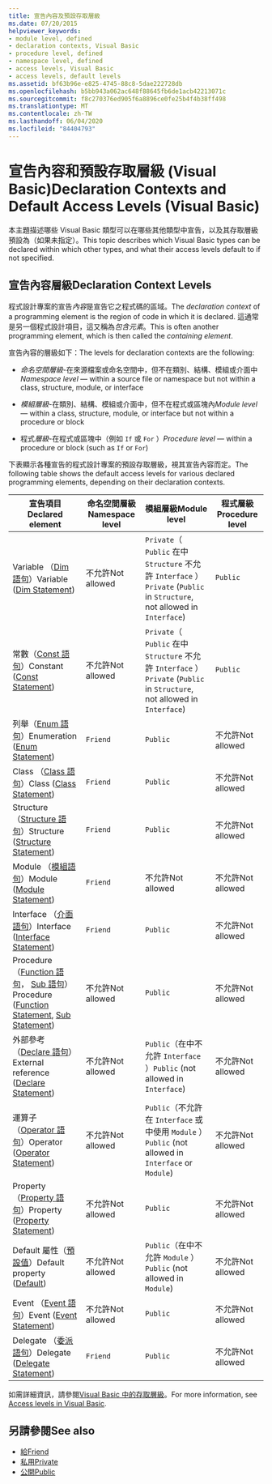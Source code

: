 ```yaml
---
title: 宣告內容及預設存取層級
ms.date: 07/20/2015
helpviewer_keywords:
- module level, defined
- declaration contexts, Visual Basic
- procedure level, defined
- namespace level, defined
- access levels, Visual Basic
- access levels, default levels
ms.assetid: bf63b96e-e825-4745-88c8-5dae222728db
ms.openlocfilehash: b5bb943a062ac648f88645fb6de1acb42213071c
ms.sourcegitcommit: f8c270376ed905f6a8896ce0fe25b4f4b38ff498
ms.translationtype: MT
ms.contentlocale: zh-TW
ms.lasthandoff: 06/04/2020
ms.locfileid: "84404793"
---
```

# <a name="declaration-contexts-and-default-access-levels-visual-basic"></a><span data-ttu-id="c09ee-102">宣告內容和預設存取層級 (Visual Basic)</span><span class="sxs-lookup"><span data-stu-id="c09ee-102">Declaration Contexts and Default Access Levels (Visual Basic)</span></span>
<span data-ttu-id="c09ee-103">本主題描述哪些 Visual Basic 類型可以在哪些其他類型中宣告，以及其存取層級預設為（如果未指定）。</span><span class="sxs-lookup"><span data-stu-id="c09ee-103">This topic describes which Visual Basic types can be declared within which other types, and what their access levels default to if not specified.</span></span>  
  
## <a name="declaration-context-levels"></a><span data-ttu-id="c09ee-104">宣告內容層級</span><span class="sxs-lookup"><span data-stu-id="c09ee-104">Declaration Context Levels</span></span>  
 <span data-ttu-id="c09ee-105">程式設計專案的宣告*內容*是宣告它之程式碼的區域。</span><span class="sxs-lookup"><span data-stu-id="c09ee-105">The *declaration context* of a programming element is the region of code in which it is declared.</span></span> <span data-ttu-id="c09ee-106">這通常是另一個程式設計項目，這又稱為*包含元素*。</span><span class="sxs-lookup"><span data-stu-id="c09ee-106">This is often another programming element, which is then called the *containing element*.</span></span>  
  
 <span data-ttu-id="c09ee-107">宣告內容的層級如下：</span><span class="sxs-lookup"><span data-stu-id="c09ee-107">The levels for declaration contexts are the following:</span></span>  
  
- <span data-ttu-id="c09ee-108">*命名空間層級*-在來源檔案或命名空間中，但不在類別、結構、模組或介面中</span><span class="sxs-lookup"><span data-stu-id="c09ee-108">*Namespace level* — within a source file or namespace but not within a class, structure, module, or interface</span></span>  
  
- <span data-ttu-id="c09ee-109">*模組層級*-在類別、結構、模組或介面中，但不在程式或區塊內</span><span class="sxs-lookup"><span data-stu-id="c09ee-109">*Module level* — within a class, structure, module, or interface but not within a procedure or block</span></span>  
  
- <span data-ttu-id="c09ee-110">程式*層級*-在程式或區塊中（例如 `If` 或 `For` ）</span><span class="sxs-lookup"><span data-stu-id="c09ee-110">*Procedure level* — within a procedure or block (such as `If` or `For`)</span></span>  
  
 <span data-ttu-id="c09ee-111">下表顯示各種宣告的程式設計專案的預設存取層級，視其宣告內容而定。</span><span class="sxs-lookup"><span data-stu-id="c09ee-111">The following table shows the default access levels for various declared programming elements, depending on their declaration contexts.</span></span>  
  
|<span data-ttu-id="c09ee-112">宣告項目</span><span class="sxs-lookup"><span data-stu-id="c09ee-112">Declared element</span></span>|<span data-ttu-id="c09ee-113">命名空間層級</span><span class="sxs-lookup"><span data-stu-id="c09ee-113">Namespace level</span></span>|<span data-ttu-id="c09ee-114">模組層級</span><span class="sxs-lookup"><span data-stu-id="c09ee-114">Module level</span></span>|<span data-ttu-id="c09ee-115">程式層級</span><span class="sxs-lookup"><span data-stu-id="c09ee-115">Procedure level</span></span>|  
|----------------------|---------------------|------------------|---------------------|  
|<span data-ttu-id="c09ee-116">Variable （[Dim 語句](dim-statement.md)）</span><span class="sxs-lookup"><span data-stu-id="c09ee-116">Variable ([Dim Statement](dim-statement.md))</span></span>|<span data-ttu-id="c09ee-117">不允許</span><span class="sxs-lookup"><span data-stu-id="c09ee-117">Not allowed</span></span>|<span data-ttu-id="c09ee-118">`Private`（ `Public` 在中 `Structure` 不允許 `Interface` ）</span><span class="sxs-lookup"><span data-stu-id="c09ee-118">`Private` (`Public` in `Structure`, not allowed in `Interface`)</span></span>|`Public`|  
|<span data-ttu-id="c09ee-119">常數（[Const 語句](const-statement.md)）</span><span class="sxs-lookup"><span data-stu-id="c09ee-119">Constant ([Const Statement](const-statement.md))</span></span>|<span data-ttu-id="c09ee-120">不允許</span><span class="sxs-lookup"><span data-stu-id="c09ee-120">Not allowed</span></span>|<span data-ttu-id="c09ee-121">`Private`（ `Public` 在中 `Structure` 不允許 `Interface` ）</span><span class="sxs-lookup"><span data-stu-id="c09ee-121">`Private` (`Public` in `Structure`, not allowed in `Interface`)</span></span>|`Public`|  
|<span data-ttu-id="c09ee-122">列舉（[Enum 語句](enum-statement.md)）</span><span class="sxs-lookup"><span data-stu-id="c09ee-122">Enumeration ([Enum Statement](enum-statement.md))</span></span>|`Friend`|`Public`|<span data-ttu-id="c09ee-123">不允許</span><span class="sxs-lookup"><span data-stu-id="c09ee-123">Not allowed</span></span>|  
|<span data-ttu-id="c09ee-124">Class （[Class 語句](class-statement.md)）</span><span class="sxs-lookup"><span data-stu-id="c09ee-124">Class ([Class Statement](class-statement.md))</span></span>|`Friend`|`Public`|<span data-ttu-id="c09ee-125">不允許</span><span class="sxs-lookup"><span data-stu-id="c09ee-125">Not allowed</span></span>|  
|<span data-ttu-id="c09ee-126">Structure （[Structure 語句](structure-statement.md)）</span><span class="sxs-lookup"><span data-stu-id="c09ee-126">Structure ([Structure Statement](structure-statement.md))</span></span>|`Friend`|`Public`|<span data-ttu-id="c09ee-127">不允許</span><span class="sxs-lookup"><span data-stu-id="c09ee-127">Not allowed</span></span>|  
|<span data-ttu-id="c09ee-128">Module （[模組語句](module-statement.md)）</span><span class="sxs-lookup"><span data-stu-id="c09ee-128">Module ([Module Statement](module-statement.md))</span></span>|`Friend`|<span data-ttu-id="c09ee-129">不允許</span><span class="sxs-lookup"><span data-stu-id="c09ee-129">Not allowed</span></span>|<span data-ttu-id="c09ee-130">不允許</span><span class="sxs-lookup"><span data-stu-id="c09ee-130">Not allowed</span></span>|  
|<span data-ttu-id="c09ee-131">Interface （[介面語句](interface-statement.md)）</span><span class="sxs-lookup"><span data-stu-id="c09ee-131">Interface ([Interface Statement](interface-statement.md))</span></span>|`Friend`|`Public`|<span data-ttu-id="c09ee-132">不允許</span><span class="sxs-lookup"><span data-stu-id="c09ee-132">Not allowed</span></span>|  
|<span data-ttu-id="c09ee-133">Procedure （[Function 語句](function-statement.md)， [Sub 語句](sub-statement.md)）</span><span class="sxs-lookup"><span data-stu-id="c09ee-133">Procedure ([Function Statement](function-statement.md), [Sub Statement](sub-statement.md))</span></span>|<span data-ttu-id="c09ee-134">不允許</span><span class="sxs-lookup"><span data-stu-id="c09ee-134">Not allowed</span></span>|`Public`|<span data-ttu-id="c09ee-135">不允許</span><span class="sxs-lookup"><span data-stu-id="c09ee-135">Not allowed</span></span>|  
|<span data-ttu-id="c09ee-136">外部參考（[Declare 語句](declare-statement.md)）</span><span class="sxs-lookup"><span data-stu-id="c09ee-136">External reference ([Declare Statement](declare-statement.md))</span></span>|<span data-ttu-id="c09ee-137">不允許</span><span class="sxs-lookup"><span data-stu-id="c09ee-137">Not allowed</span></span>|<span data-ttu-id="c09ee-138">`Public`（在中不允許 `Interface` ）</span><span class="sxs-lookup"><span data-stu-id="c09ee-138">`Public` (not allowed in `Interface`)</span></span>|<span data-ttu-id="c09ee-139">不允許</span><span class="sxs-lookup"><span data-stu-id="c09ee-139">Not allowed</span></span>|  
|<span data-ttu-id="c09ee-140">運算子（[Operator 語句](operator-statement.md)）</span><span class="sxs-lookup"><span data-stu-id="c09ee-140">Operator ([Operator Statement](operator-statement.md))</span></span>|<span data-ttu-id="c09ee-141">不允許</span><span class="sxs-lookup"><span data-stu-id="c09ee-141">Not allowed</span></span>|<span data-ttu-id="c09ee-142">`Public`（不允許在 `Interface` 或中使用 `Module` ）</span><span class="sxs-lookup"><span data-stu-id="c09ee-142">`Public` (not allowed in `Interface` or `Module`)</span></span>|<span data-ttu-id="c09ee-143">不允許</span><span class="sxs-lookup"><span data-stu-id="c09ee-143">Not allowed</span></span>|  
|<span data-ttu-id="c09ee-144">Property （[Property 語句](property-statement.md)）</span><span class="sxs-lookup"><span data-stu-id="c09ee-144">Property ([Property Statement](property-statement.md))</span></span>|<span data-ttu-id="c09ee-145">不允許</span><span class="sxs-lookup"><span data-stu-id="c09ee-145">Not allowed</span></span>|`Public`|<span data-ttu-id="c09ee-146">不允許</span><span class="sxs-lookup"><span data-stu-id="c09ee-146">Not allowed</span></span>|  
|<span data-ttu-id="c09ee-147">Default 屬性（[預設值](../modifiers/default.md)）</span><span class="sxs-lookup"><span data-stu-id="c09ee-147">Default property ([Default](../modifiers/default.md))</span></span>|<span data-ttu-id="c09ee-148">不允許</span><span class="sxs-lookup"><span data-stu-id="c09ee-148">Not allowed</span></span>|<span data-ttu-id="c09ee-149">`Public`（在中不允許 `Module` ）</span><span class="sxs-lookup"><span data-stu-id="c09ee-149">`Public` (not allowed in `Module`)</span></span>|<span data-ttu-id="c09ee-150">不允許</span><span class="sxs-lookup"><span data-stu-id="c09ee-150">Not allowed</span></span>|  
|<span data-ttu-id="c09ee-151">Event （[Event 語句](event-statement.md)）</span><span class="sxs-lookup"><span data-stu-id="c09ee-151">Event ([Event Statement](event-statement.md))</span></span>|<span data-ttu-id="c09ee-152">不允許</span><span class="sxs-lookup"><span data-stu-id="c09ee-152">Not allowed</span></span>|`Public`|<span data-ttu-id="c09ee-153">不允許</span><span class="sxs-lookup"><span data-stu-id="c09ee-153">Not allowed</span></span>|  
|<span data-ttu-id="c09ee-154">Delegate （[委派語句](delegate-statement.md)）</span><span class="sxs-lookup"><span data-stu-id="c09ee-154">Delegate ([Delegate Statement](delegate-statement.md))</span></span>|`Friend`|`Public`|<span data-ttu-id="c09ee-155">不允許</span><span class="sxs-lookup"><span data-stu-id="c09ee-155">Not allowed</span></span>|  
  
 <span data-ttu-id="c09ee-156">如需詳細資訊，請參閱[Visual Basic 中的存取層級](../../programming-guide/language-features/declared-elements/access-levels.md)。</span><span class="sxs-lookup"><span data-stu-id="c09ee-156">For more information, see [Access levels in Visual Basic](../../programming-guide/language-features/declared-elements/access-levels.md).</span></span>  
  
## <a name="see-also"></a><span data-ttu-id="c09ee-157">另請參閱</span><span class="sxs-lookup"><span data-stu-id="c09ee-157">See also</span></span>

- [<span data-ttu-id="c09ee-158">給</span><span class="sxs-lookup"><span data-stu-id="c09ee-158">Friend</span></span>](../modifiers/friend.md)
- [<span data-ttu-id="c09ee-159">私用</span><span class="sxs-lookup"><span data-stu-id="c09ee-159">Private</span></span>](../modifiers/private.md)
- [<span data-ttu-id="c09ee-160">公開</span><span class="sxs-lookup"><span data-stu-id="c09ee-160">Public</span></span>](../modifiers/public.md)
